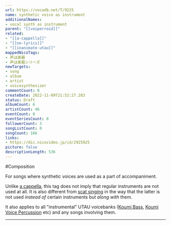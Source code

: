 ```yaml
---
url: https://vocadb.net/T/9225
name: synthetic voice as instrument
additionalNames: 
- vocal synth as instrument
parent: "[[voiperroid]]"
related:
- "[[a-cappella]]"
- "[[no-lyrics]]"
- "[[inanimate-utau]]"
mappedNicoTags:
- 声は楽器
- 声は楽器シリーズ
newTargets:
- song
- album
- artist
- voicesynthesizer
commentCount: 0
createDate: 2022-11-09T21:52:27.283
status: Draft
albumCount: 6
artistCount: 46
eventCount: 0
eventSeriesCount: 0
followerCount: 3
songListCount: 0
songCount: 166
links: 
- https://dic.nicovideo.jp/id/2925925
picture: false
descriptionLength: 536
---
```


#Composition

For songs where synthetic voices are used as a part of accompaniment.

Unlike [a cappella](https://vocadb.net/T/7), this tag does not imply that regular instruments are not used at all. It is also different from [scat singing](https://vocadb.net/T/3363) in the way that the latter is not used _instead of_ certain instruments but _along with_ them.

It also applies to all "instrumental" UTAU voicebanks ([Koumi Bass](https://vocadb.net/Ar/61185), [Koumi Voice Percussion](https://vocadb.net/Ar/61186) etc) and any songs involving them.

---

